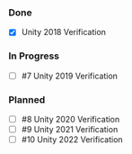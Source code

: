 ### Done
- [x] Unity 2018 Verification

### In Progress
- [ ] #7 Unity 2019 Verification

### Planned
- [ ] #8 Unity 2020 Verification
- [ ] #9 Unity 2021 Verification
- [ ] #10 Unity 2022 Verification
